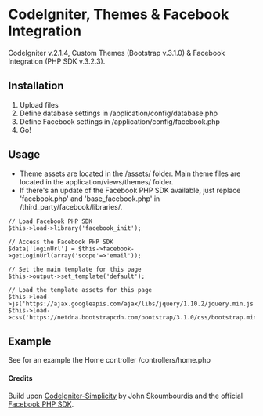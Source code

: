 CodeIgniter, Themes & Facebook Integration
=

CodeIgniter v.2.1.4, Custom Themes (Bootstrap v.3.1.0) &amp; Facebook Integration (PHP SDK v.3.2.3).

## Installation

1. Upload files
2. Define database settings in /application/config/database.php
3. Define Facebook settings in /application/config/facebook.php
4. Go!

## Usage

* Theme assets are located in the /assets/ folder. Main theme files are located in the application/views/themes/ folder.
* If there's an update of the Facebook PHP SDK available, just replace 'facebook.php' and 'base_facebook.php' in /third_party/facebook/libraries/.


```
// Load Facebook PHP SDK
$this->load->library('facebook_init');

// Access the Facebook PHP SDK
$data['loginUrl'] = $this->facebook->getLoginUrl(array('scope'=>'email'));
```

```
// Set the main template for this page
$this->output->set_template('default');

// Load the template assets for this page
$this->load->js('https://ajax.googleapis.com/ajax/libs/jquery/1.10.2/jquery.min.js');
$this->load->css('https://netdna.bootstrapcdn.com/bootstrap/3.1.0/css/bootstrap.min.css');
```

## Example

See for an example the Home controller /controllers/home.php

#### Credits

Build upon [CodeIgniter-Simplicity](https://github.com/scoumbourdis/codeigniter-simplicity) by John Skoumbourdis and the official [Facebook PHP SDK](https://github.com/facebook/facebook-php-sdk).